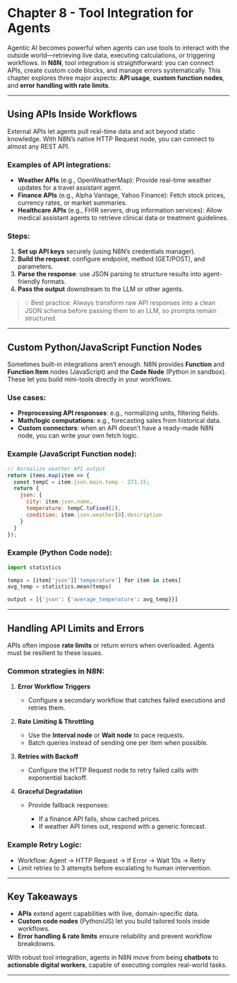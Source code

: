 # **Chapter 8 - Tool Integration for Agents**

Agentic AI becomes powerful when agents can use tools to interact with the outside world—retrieving live data, executing calculations, or triggering workflows. In **N8N**, tool integration is straightforward: you can connect APIs, create custom code blocks, and manage errors systematically. This chapter explores three major aspects: **API usage**, **custom function nodes**, and **error handling with rate limits**.

---

## Using APIs Inside Workflows

External APIs let agents pull real-time data and act beyond static knowledge. With N8N’s native HTTP Request node, you can connect to almost any REST API.

### Examples of API integrations:

* **Weather APIs** (e.g., OpenWeatherMap): Provide real-time weather updates for a travel assistant agent.
* **Finance APIs** (e.g., Alpha Vantage, Yahoo Finance): Fetch stock prices, currency rates, or market summaries.
* **Healthcare APIs** (e.g., FHIR servers, drug information services): Allow medical assistant agents to retrieve clinical data or treatment guidelines.

### Steps:

1. **Set up API keys** securely (using N8N’s credentials manager).
2. **Build the request**: configure endpoint, method (GET/POST), and parameters.
3. **Parse the response**: use JSON parsing to structure results into agent-friendly formats.
4. **Pass the output** downstream to the LLM or other agents.

> 💡 Best practice: Always transform raw API responses into a clean JSON schema before passing them to an LLM, so prompts remain structured.

---

## Custom Python/JavaScript Function Nodes

Sometimes built-in integrations aren’t enough. N8N provides **Function** and **Function Item** nodes (JavaScript) and the **Code Node** (Python in sandbox). These let you build mini-tools directly in your workflows.

### Use cases:

* **Preprocessing API responses**: e.g., normalizing units, filtering fields.
* **Math/logic computations**: e.g., forecasting sales from historical data.
* **Custom connectors**: when an API doesn’t have a ready-made N8N node, you can write your own fetch logic.

### Example (JavaScript Function node):

```javascript
// Normalize weather API output
return items.map(item => {
  const tempC = item.json.main.temp - 273.15;
  return {
    json: {
      city: item.json.name,
      temperature: tempC.toFixed(2),
      condition: item.json.weather[0].description
    }
  }
});
```

### Example (Python Code node):

```python
import statistics

temps = [item['json']['temperature'] for item in items]
avg_temp = statistics.mean(temps)

output = [{'json': {'average_temperature': avg_temp}}]
```

---

## Handling API Limits and Errors

APIs often impose **rate limits** or return errors when overloaded. Agents must be resilient to these issues.

### Common strategies in N8N:

1. **Error Workflow Triggers**

   * Configure a secondary workflow that catches failed executions and retries them.
2. **Rate Limiting & Throttling**

   * Use the **Interval node** or **Wait node** to pace requests.
   * Batch queries instead of sending one per item when possible.
3. **Retries with Backoff**

   * Configure the HTTP Request node to retry failed calls with exponential backoff.
4. **Graceful Degradation**

   * Provide fallback responses:

     * If a finance API fails, show cached prices.
     * If weather API times out, respond with a generic forecast.

### Example Retry Logic:

* Workflow: Agent → HTTP Request → If Error → Wait 10s → Retry
* Limit retries to 3 attempts before escalating to human intervention.

---

## Key Takeaways

* **APIs** extend agent capabilities with live, domain-specific data.
* **Custom code nodes** (Python/JS) let you build tailored tools inside workflows.
* **Error handling & rate limits** ensure reliability and prevent workflow breakdowns.

With robust tool integration, agents in N8N move from being **chatbots** to **actionable digital workers**, capable of executing complex real-world tasks.

---

